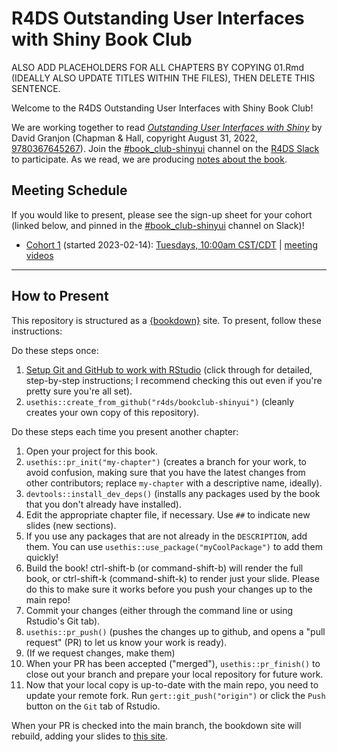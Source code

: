 # R4DS Outstanding User Interfaces with Shiny Book Club

ALSO ADD PLACEHOLDERS FOR ALL CHAPTERS BY COPYING 01.Rmd (IDEALLY ALSO UPDATE TITLES WITHIN THE FILES), THEN DELETE THIS SENTENCE.

Welcome to the R4DS Outstanding User Interfaces with Shiny Book Club!

We are working together to read [_Outstanding User Interfaces with Shiny_](https://unleash-shiny.rinterface.com/index.html) by David Granjon (Chapman & Hall, copyright August 31, 2022, [9780367645267](https://www.routledge.com/Outstanding-User-Interfaces-with-Shiny/Granjon/p/book/9780367645267)).
Join the [#book_club-shinyui](https://rfordatascience.slack.com/archives/C04JGCCFUJD) channel on the [R4DS Slack](https://r4ds.io/join) to participate.
As we read, we are producing [notes about the book](https://r4ds.io/shinyui).

## Meeting Schedule

If you would like to present, please see the sign-up sheet for your cohort (linked below, and pinned in the [#book_club-shinyui](https://rfordatascience.slack.com/archives/C04JGCCFUJD) channel on Slack)!

- [Cohort 1](https://docs.google.com/spreadsheets/d/1tRFLTmqlapDMnusTXJ7Ce3rq4acMWHWz8fE636-T510/edit?usp=sharing) (started 2023-02-14): [Tuesdays, 10:00am CST/CDT](https://www.timeanddate.com/worldclock/converter.html?iso=20230214T160000&p1=24&p2=1440) | [meeting videos](https://youtube.com/playlist?list=PL3x6DOfs2NGj-2gwtHsnJ0CwpoChYjrh6)

<hr>


## How to Present

This repository is structured as a [{bookdown}](https://CRAN.R-project.org/package=bookdown) site.
To present, follow these instructions:

Do these steps once:

1. [Setup Git and GitHub to work with RStudio](https://github.com/r4ds/bookclub-setup) (click through for detailed, step-by-step instructions; I recommend checking this out even if you're pretty sure you're all set).
2. `usethis::create_from_github("r4ds/bookclub-shinyui")` (cleanly creates your own copy of this repository).

Do these steps each time you present another chapter:

1. Open your project for this book.
2. `usethis::pr_init("my-chapter")` (creates a branch for your work, to avoid confusion, making sure that you have the latest changes from other contributors; replace `my-chapter` with a descriptive name, ideally).
3. `devtools::install_dev_deps()` (installs any packages used by the book that you don't already have installed).
4. Edit the appropriate chapter file, if necessary. Use `##` to indicate new slides (new sections).
5. If you use any packages that are not already in the `DESCRIPTION`, add them. You can use `usethis::use_package("myCoolPackage")` to add them quickly!
6. Build the book! ctrl-shift-b (or command-shift-b) will render the full book, or ctrl-shift-k (command-shift-k) to render just your slide. Please do this to make sure it works before you push your changes up to the main repo!
7. Commit your changes (either through the command line or using Rstudio's Git tab).
8. `usethis::pr_push()` (pushes the changes up to github, and opens a "pull request" (PR) to let us know your work is ready).
9. (If we request changes, make them)
10. When your PR has been accepted ("merged"), `usethis::pr_finish()` to close out your branch and prepare your local repository for future work.
11. Now that your local copy is up-to-date with the main repo, you need to update your remote fork. Run `gert::git_push("origin")` or click the `Push` button on the `Git` tab of Rstudio.

When your PR is checked into the main branch, the bookdown site will rebuild, adding your slides to [this site](https://r4ds.io/shinyui).

